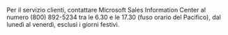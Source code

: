 Per il servizio clienti, contattare Microsoft Sales Information Center al numero (800) 892-5234 tra le 6.30 e le 17.30 (fuso orario del Pacifico), dal lunedì al venerdì, esclusi i giorni festivi.

<!--HONumber=Jun16_HO4-->


